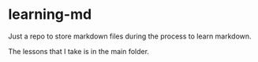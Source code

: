 # learning-md
Just a repo to store markdown files during the process to learn markdown.

The lessons that I take is in the main folder.
